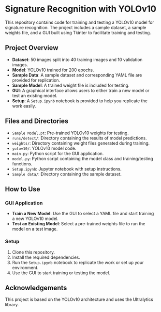 # Signature Recognition with YOLOv10

This repository contains code for training and testing a YOLOv10 model for signature recognition. The project includes a sample dataset, a sample weights file, and a GUI built using Tkinter to facilitate training and testing.

## Project Overview

- **Dataset**: 50 images split into 40 training images and 10 validation images.
- **Model**: YOLOv10 trained for 200 epochs.
- **Sample Data**: A sample dataset and corresponding YAML file are provided for replication.
- **Sample Model**: A trained weight file is included for testing.
- **GUI**: A graphical interface allows users to either train a new model or test an existing model.
- **Setup**: A `Setup.ipynb` notebook is provided to help you replicate the work easily.

## Files and Directories

- `Sample Model.pt`: Pre-trained YOLOv10 weights for testing.
- `runs/detect/`: Directory containing the results of model predictions.
- `weights/`: Directory containing weight files generated during training.
- `yolov10/`: YOLOv10 model code.
- `main.py`: Python script for the GUI application.
- `model.py`: Python script containing the model class and training/testing functions.
- `Setup.ipynb`: Jupyter notebook with setup instructions.
- `Sample data/`: Directory containing the sample dataset.

## How to Use

### GUI Application

- **Train a New Model**: Use the GUI to select a YAML file and start training a new YOLOv10 model.
- **Test an Existing Model**: Select a pre-trained weights file to run the model on a test image.

### Setup

1. Clone this repository.
2. Install the required dependencies.
3. Run the `Setup.ipynb` notebook to replicate the work or set up your environment.
4. Use the GUI to start training or testing the model.

## Acknowledgements

This project is based on the YOLOv10 architecture and uses the Ultralytics library.

